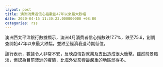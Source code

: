 ```yaml
---
layout: post
title: 澳洲消費者信心指數創47年以來最大跌幅
date: 2020-04-15 11:30:23.000000000 +08:00
categories: rss
---
```


澳洲西太平洋銀行數據顯示，澳洲4月消費者信心指數跌17.7%，跌至75.6，創調查開始47年以來最大跌幅，並跌至經濟衰退時期低位。

該行表示，數據令人非常不安，反映疫情對就業及支出造成很大衝擊。雖然前景黯淡，但認為目前澳洲的疫情，比海外受影響最嚴重的地區弱得多。

